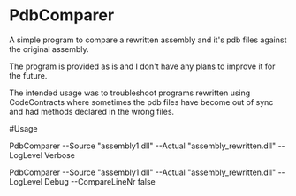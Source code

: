 # PdbComparer
A simple program to compare a rewritten assembly and it's pdb files against the original assembly.

The program is provided as is and I don't have any plans to improve it for the future.

The intended usage was to troubleshoot programs rewritten using CodeContracts where 
sometimes the pdb files have become out of sync and had methods declared in the wrong files.


#Usage

PdbComparer --Source "assembly1.dll" --Actual "assembly_rewritten.dll" --LogLevel Verbose

PdbComparer --Source "assembly1.dll" --Actual "assembly_rewritten.dll" --LogLevel Debug --CompareLineNr false
